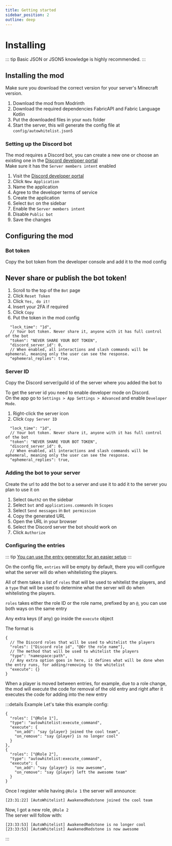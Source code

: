 ```yaml
---
title: Getting started
sidebar_position: 2
outline: deep
---
```


<script setup>
import Callout from "@component/Callout.vue";
import ModrinthLink from "@component/ModrinthLink.vue";
import DetailedInstructions from "@component/detailed_instructions/Component.vue";
</script>

# Installing

::: tip
Basic JSON or JSON5 knowledge is highly recommended.
:::

## Installing the mod

Make sure you download the correct version for your server's Minecraft version.

1. Download the mod from <ModrinthLink slug="autowhitelist">Modrinth</ModrinthLink>
2. Download the required dependencies <ModrinthLink slug="fabric-api">FabricAPI</ModrinthLink> and <ModrinthLink slug="fabric-language-kotlin">Fabric Language Kotlin</ModrinthLink>
3. Put the downloaded files in your `mods` folder
4. Start the server, this will generate the config file at `config/autowhitelist.json5`

### Setting up the Discord bot

The mod requires a Discord bot, you can create a new one or choose an existing one in the [Discord developer portal](https://discord.com/developers/applications)  
Make sure it has the `Server members intent` enabled

<DetailedInstructions src="/assets/autowhitelist/tutorial/create_app.gif" title="How to create an app">
  <ol class="!my-0 flex flex-col h-fit lg:text-lg xl:text-xl gap-2">
    <li>Visit the <a href="https://discord.com/developers/applications" target="_blank" rel="noopener noreferrer">Discord developer portal</a></li>
    <li>Click <code>New Application</code></li>
    <li>Name the application</li>
    <li>Agree to the developer terms of service</li>
    <li>Create the application</li>
    <li>Select <code>Bot</code> on the sidebar</li>
    <li>Enable the <code>Server members intent</code></li>
    <li>Disable <code>Public bot</code></li>
    <li>Save the changes</li>
  </ol>
</DetailedInstructions>

## Configuring the mod

### Bot token

Copy the bot token from the developer console and add it to the mod config

<DetailedInstructions src="/assets/autowhitelist/tutorial/get_token.gif" title="How to get the bot token">
<h2 class="!mt-0 !border-0 !pt-0 text-red-400">Never share or publish the bot token!</h2>
  <ol class="!my-0 flex flex-col h-fit lg:text-lg xl:text-xl gap-2">
    <li>Scroll to the top of the <code>Bot</code> page</li>
    <li>Click <code>Reset Token</code></li>
    <li>Click <code>Yes, do it!</code></li>
    <li>Insert your 2FA if required</li>
    <li>Click <code>Copy</code></li>
    <li>Put the token in the mod config</li>
  </ol>
</DetailedInstructions>

```json5 {3}
  "lock_time": "1d",
  // Your bot token. Never share it, anyone with it has full control of the bot
  "token": "NEVER SHARE YOUR BOT TOKEN",
  "discord_server_id": 0,
  // When enabled, all interactions and slash commands will be ephemeral, meaning only the user can see the response.
  "ephemeral_replies": true,
```

### Server ID

Copy the Discord server/guild id of the server where you added the bot to

<DetailedInstructions src="/assets/autowhitelist/tutorial/get_server_id.gif" title="How to get the server id">
  <Callout type="info">
    To get the server id you need to enable developer mode on Discord.<br/>
    On the app go to <code>Settings > App Settings > Advanced</code> and enable <code>Developer Mode</code>.
  </Callout>
  <ol class="!my-0 flex flex-col h-fit lg:text-lg xl:text-xl gap-2">
    <li>Right-click the server icon</li>
    <li>Click <code>Copy Server ID</code></li>
  </ol>
</DetailedInstructions>

```json5 {4}
  "lock_time": "1d",
  // Your bot token. Never share it, anyone with it has full control of the bot
  "token": "NEVER SHARE YOUR BOT TOKEN",
  "discord_server_id": 0,
  // When enabled, all interactions and slash commands will be ephemeral, meaning only the user can see the response.
  "ephemeral_replies": true,
```

### Adding the bot to your server

Create the url to add the bot to a server and use it to add it to the server you plan to use it on

<DetailedInstructions src="/assets/autowhitelist/tutorial/add_to_server.gif" title="How to add the bot">
  <ol class="!my-0 flex flex-col h-fit lg:text-lg xl:text-xl gap-2">
    <li>Select <code>OAuth2</code> on the sidebar</li>
    <li>Select <code>bot</code> and <code>applications.commands</code> in <code>Scopes</code></li>
    <li>Select <code>Send messages</code> in <code>Bot permission</code></li>
    <li>Copy the generated URL</li>
    <li>Open the URL in your browser</li>
    <li>Select the Discord server the bot should work on</li>
    <li>Click <code>Authorize</code></li>
  </ol>
</DetailedInstructions>

### Configuring the entries
::: tip
[You can use the entry generator for an easier setup](configs/generator)
:::

On the config file, `entries` will be empty by default, there you will configure what the server will do when
whitelisting the players.

All of them takes a list of `roles` that will be used to whitelist the players, and a `type` that will be used to
determine what the server will do when whitelisting the players.

`roles` takes either the role ID or the role name, prefixed by an `@`, you can use both ways on the same entry

Any extra keys (if any) go inside the `execute` object

The format is
```json5
{
  // The Discord roles that will be used to whitelist the players
  "roles": ["Discord role id", "@Or the role name"],
  // The method that will be used to whitelist the players
  "type": "namespace:path",
  // Any extra option goes in here, it defines what will be done when the entry runs, for adding/removing to the whitelist
  "execute": {}
}
```

When a player is moved between entries, for example, due to a role change, the mod will execute the code for removal of the 
old entry and right after it executes the code for adding into the new entry

:::details Example
Let's take this example config:
```json5 no-copy
{
  "roles": ["@Role 1"],
  "type": "autowhitelist:execute_command",
  "execute": {
    "on_add": "say {player} joined the cool team",
    "on_remove": "say {player} is no longer cool"
  }
},
{
  "roles": ["@Role 2"],
  "type": "autowhitelist:execute_command",
  "execute": {
    "on_add": "say {player} is now awesome",
    "on_remove": "say {player} left the awesome team"
  }
}
```

Once I register while having `@Role 1` the server will announce:
```log
[23:31:22] [AutoWhitelist] AwakenedRedstone joined the cool team
```
Now, I got a new role, `@Role 2`  
The server will follow with:
```log
[23:33:53] [AutoWhitelist] AwakenedRedstone is no longer cool
[23:33:53] [AutoWhitelist] AwakenedRedstone is now awesome
```
:::
